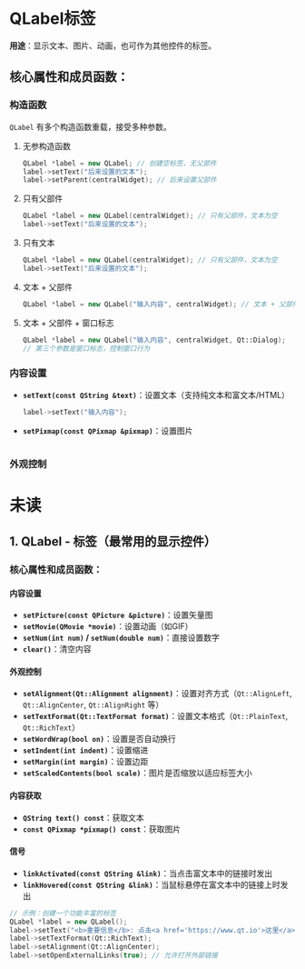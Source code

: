 # QLabel标签

**用途**：显示文本、图片、动画，也可作为其他控件的标签。

## 核心属性和成员函数：

### 构造函数

`QLabel` 有多个构造函数重载，接受多种参数。

1. 无参构造函数

   ```cpp
   QLabel *label = new QLabel; // 创建空标签，无父部件
   label->setText("后来设置的文本");
   label->setParent(centralWidget); // 后来设置父部件
   ```

2. 只有父部件

   ```cpp
   QLabel *label = new QLabel(centralWidget); // 只有父部件，文本为空
   label->setText("后来设置的文本");
   ```

3. 只有文本

   ```cpp
   QLabel *label = new QLabel(centralWidget); // 只有父部件，文本为空
   label->setText("后来设置的文本");
   ```

4. 文本 + 父部件

   ```cpp
   QLabel *label = new QLabel("输入内容", centralWidget); // 文本 + 父部件
   ```

5. 文本 + 父部件 + 窗口标志

   ```cpp
   QLabel *label = new QLabel("输入内容", centralWidget, Qt::Dialog);
   // 第三个参数是窗口标志，控制窗口行为
   ```

### 内容设置

- **`setText(const QString &text)`**：设置文本（支持纯文本和富文本/HTML）

  ```cpp
  label->setText("输入内容");
  ```

- **`setPixmap(const QPixmap &pixmap)`**：设置图片

  ```cpp
  
  ```

### 外观控制







# 未读

## 1. QLabel - 标签（最常用的显示控件）

### 核心属性和成员函数：

#### 内容设置

- **`setPicture(const QPicture &picture)`**：设置矢量图
- **`setMovie(QMovie *movie)`**：设置动画（如GIF）
- **`setNum(int num)` / `setNum(double num)`**：直接设置数字
- **`clear()`**：清空内容

#### 外观控制

- **`setAlignment(Qt::Alignment alignment)`**：设置对齐方式（`Qt::AlignLeft`, `Qt::AlignCenter`, `Qt::AlignRight` 等）
- **`setTextFormat(Qt::TextFormat format)`**：设置文本格式（`Qt::PlainText`, `Qt::RichText`）
- **`setWordWrap(bool on)`**：设置是否自动换行
- **`setIndent(int indent)`**：设置缩进
- **`setMargin(int margin)`**：设置边距
- **`setScaledContents(bool scale)`**：图片是否缩放以适应标签大小

#### 内容获取

- **`QString text() const`**：获取文本
- **`const QPixmap *pixmap() const`**：获取图片

#### 信号

- **`linkActivated(const QString &link)`**：当点击富文本中的链接时发出
- **`linkHovered(const QString &link)`**：当鼠标悬停在富文本中的链接上时发出



```cpp
// 示例：创建一个功能丰富的标签
QLabel *label = new QLabel();
label->setText("<b>重要信息</b>: 点击<a href='https://www.qt.io'>这里</a>查看详情");
label->setTextFormat(Qt::RichText);
label->setAlignment(Qt::AlignCenter);
label->setOpenExternalLinks(true); // 允许打开外部链接
```

